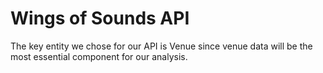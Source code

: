 # Wings of Sounds API
The key entity we chose for our API is Venue since venue data will be the most essential component for our analysis. 
